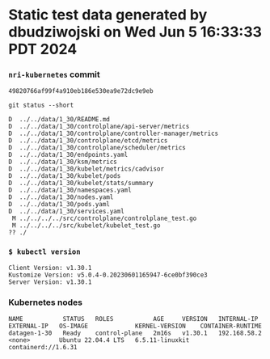 # Static test data generated by dbudziwojski on Wed Jun  5 16:33:33 PDT 2024

### `nri-kubernetes` commit
```
49820766af99f4a910eb186e530ea9e72dc9e9eb
```

`git status --short`

```
D  ../../data/1_30/README.md
D  ../../data/1_30/controlplane/api-server/metrics
D  ../../data/1_30/controlplane/controller-manager/metrics
D  ../../data/1_30/controlplane/etcd/metrics
D  ../../data/1_30/controlplane/scheduler/metrics
D  ../../data/1_30/endpoints.yaml
D  ../../data/1_30/ksm/metrics
D  ../../data/1_30/kubelet/metrics/cadvisor
D  ../../data/1_30/kubelet/pods
D  ../../data/1_30/kubelet/stats/summary
D  ../../data/1_30/namespaces.yaml
D  ../../data/1_30/nodes.yaml
D  ../../data/1_30/pods.yaml
D  ../../data/1_30/services.yaml
 M ../../../../src/controlplane/controlplane_test.go
 M ../../../../src/kubelet/kubelet_test.go
?? ./
```

### `$ kubectl version`
```
Client Version: v1.30.1
Kustomize Version: v5.0.4-0.20230601165947-6ce0bf390ce3
Server Version: v1.30.1
```

### Kubernetes nodes
```
NAME           STATUS   ROLES           AGE     VERSION   INTERNAL-IP    EXTERNAL-IP   OS-IMAGE             KERNEL-VERSION    CONTAINER-RUNTIME
datagen-1-30   Ready    control-plane   2m16s   v1.30.1   192.168.58.2   <none>        Ubuntu 22.04.4 LTS   6.5.11-linuxkit   containerd://1.6.31
```
